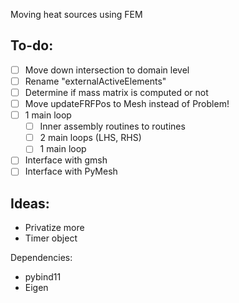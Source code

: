 Moving heat sources using FEM

To-do:
------
- [ ] Move down intersection to domain level
- [ ] Rename "externalActiveElements"
- [ ] Determine if mass matrix is computed or not
- [ ] Move updateFRFPos to Mesh instead of Problem!
- [ ] 1 main loop
  - [ ] Inner assembly routines to routines
  - [ ] 2 main loops (LHS, RHS)
  - [ ] 1 main loop
- [ ] Interface with gmsh
- [ ] Interface with PyMesh

Ideas:
------
- Privatize more
- Timer object

Dependencies:

- pybind11
- Eigen
